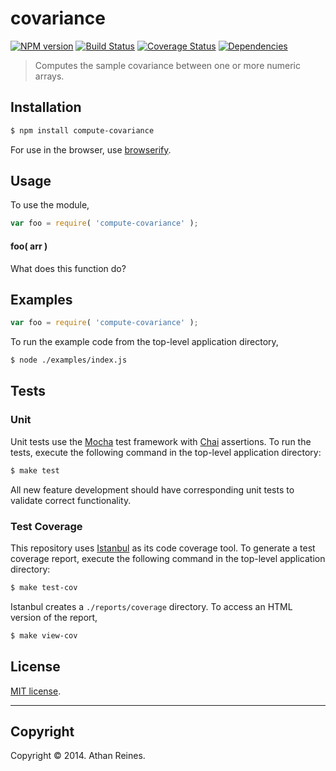 covariance
===
[![NPM version][npm-image]][npm-url] [![Build Status][travis-image]][travis-url] [![Coverage Status][coveralls-image]][coveralls-url] [![Dependencies][dependencies-image]][dependencies-url]

> Computes the sample covariance between one or more numeric arrays.


## Installation

``` bash
$ npm install compute-covariance
```

For use in the browser, use [browserify](https://github.com/substack/node-browserify).


## Usage

To use the module,

``` javascript
var foo = require( 'compute-covariance' );
```

#### foo( arr )

What does this function do?


## Examples

``` javascript
var foo = require( 'compute-covariance' );
```

To run the example code from the top-level application directory,

``` bash
$ node ./examples/index.js
```


## Tests

### Unit

Unit tests use the [Mocha](http://visionmedia.github.io/mocha) test framework with [Chai](http://chaijs.com) assertions. To run the tests, execute the following command in the top-level application directory:

``` bash
$ make test
```

All new feature development should have corresponding unit tests to validate correct functionality.


### Test Coverage

This repository uses [Istanbul](https://github.com/gotwarlost/istanbul) as its code coverage tool. To generate a test coverage report, execute the following command in the top-level application directory:

``` bash
$ make test-cov
```

Istanbul creates a `./reports/coverage` directory. To access an HTML version of the report,

``` bash
$ make view-cov
```


## License

[MIT license](http://opensource.org/licenses/MIT). 


---
## Copyright

Copyright &copy; 2014. Athan Reines.


[npm-image]: http://img.shields.io/npm/v/compute-covariance.svg
[npm-url]: https://npmjs.org/package/compute-covariance

[travis-image]: http://img.shields.io/travis/compute-io/covariance/master.svg
[travis-url]: https://travis-ci.org/compute-io/covariance

[coveralls-image]: https://img.shields.io/coveralls/compute-io/covariance/master.svg
[coveralls-url]: https://coveralls.io/r/compute-io/covariance?branch=master

[dependencies-image]: http://img.shields.io/david/compute-io/covariance.svg
[dependencies-url]: https://david-dm.org/compute-io/covariance

[dev-dependencies-image]: http://img.shields.io/david/dev/compute-io/covariance.svg
[dev-dependencies-url]: https://david-dm.org/dev/compute-io/covariance

[github-issues-image]: http://img.shields.io/github/issues/compute-io/covariance.svg
[github-issues-url]: https://github.com/compute-io/covariance/issues
